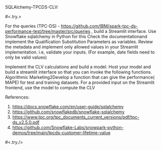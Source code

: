 SQLAlchemy-TPCDS-CLV:

#<.try.>
  
For the queries (TPC-DS) - https://github.com/IBM/spark-tpc-ds-performance-test/tree/master/src/queries , build a Streamlit interface.
Use Snowflake sqlalchemy in Python for this 
Check the documentationand implement the Qualification Substitution
Parameters as variables.
Review the metadata and implement only allowed values in your Streamlit
implementation. i.e, validate your inputs. (For example, date fields need to only be
valid values)

Implement the CLV calculations  and build a model.
Host your model and build a streamlit interface so that you can invoke the following
functions.
Algorithmic Marketing2Develop a function that can give the performance( MAPE) for test and training
datasets.
For a provided input on the Streamlit frontend, use the model to compute the CLV

References:
1. https://docs.snowflake.com/en/user-guide/sqlalchemy
2. https://github.com/snowflakedb/snowflake-sqlalchemy
3. https://www.tpc.org/tpc_documents_current_versions/pdf/tpc-ds_v2.5.0.pdf
4. https://github.com/Snowflake-Labs/snowpark-python-demos/tree/main/tpcds-customer-lifetime-value

#<.try./>
